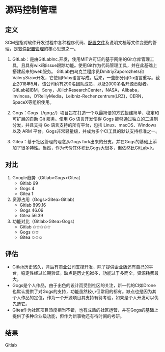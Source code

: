 # 源码控制管理

## 定义

SCM是指对软件开发过程中各种程序代码、[配置文件](https://baike.baidu.com/item/配置文件/286550)及说明文档等文件变更的管理，是[软件配置管理](https://baike.baidu.com/item/软件配置管理/3765602)的核心思想之一。

1. GitLab：是由GitLabInc.开发，使用MIT许可证的基于网络的Git仓库管理工具，且具有wiki和issue跟踪功能。使用Git作为代码管理工具，并在此基础上搭建起来的web服务。 GitLab由乌克兰程序员DmitriyZaporozhets和ValerySizov开发，它使用Ruby语言写成。后来，一些部分用Go语言重写。截止2018年5月，该公司约有290名团队成员，以及2000多名开源贡献者。GitLab被IBM，Sony，JülichResearchCenter，NASA，Alibaba，Invincea，O’ReillyMedia，Leibniz-Rechenzentrum(LRZ)，CERN，SpaceX等组织使用。

2. Gogs：Gogs（/gɑgz/）项目旨在打造一个以最简便的方式搭建简单、稳定和可扩展的自助 Git 服务。使用 Go 语言开发使得 Gogs 能够通过独立的二进制分发，并且支持 Go 语言支持的所有平台，包括 Linux、macOS、Windows 以及 ARM 平台。Gogs非常轻量级，并成为多个CI工具的默认支持标准之一。

3. Gitea：基于社区管理的理念从Gogs fork出来的分支，并在Gogs的基础上添加了很多特性。当然，作为代价其体积比Gogs大很多，但依然比GitLab小。


## 对比

1. Google趋势（Gitlab>Gogs>Gitea）
   * Gitlab    69
   * Gogs     4
   * Gitea     1
2. 资源占用（Gogs>Gitea>Gitlab）
   * Gitlab    899.16
   * Gogs     46.09
   * Gitea     56.39
3. 功能对比（Gitlab>Gitea>Gogs）
   * Gitlab    ✩✩✩✩✩
   * Gogs     ✩✩
   * Gitea     ✩✩✩

## 评估

* Gitlab历史悠久，背后有商业公司支撑开发，除了提供企业版还有自己的平台，稳定性经过长期验证。缺点是历史包袱多，功能过于多而全，资源耗费最大。
* Gogs是个人作品，由于出色的设计而受到社区的关注，新一代的CI如Drone也默认提供了对Gogs的支持，功能虽然较小但常用的都有。缺点也是因为其个人作品的定位，作为一个开源项目其支持有待考验，如果是个人开发可以优先选它。
* Gitea作为社区项目热度相当不错，也有成熟的社区运营，并在Gogs的基础上提供了多种企业级功能，但作为新事物还有待时间的考研。

## 结果

Gitlab